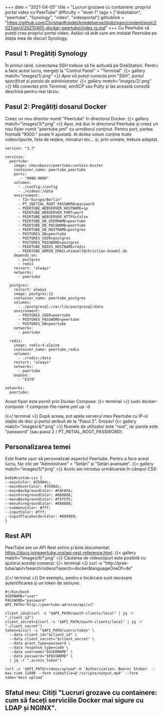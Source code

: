 +++
date = "2021-04-05"
title = "Lucruri grozave cu containere: propriul portal video cu PeerTube"
difficulty = "level-1"
tags = ["diskstation", "peertube", "Synology", "video", "videoportal"]
githublink = "https://github.com/ChristianKnedel/knedelverse/blob/main/content/post/2021/april/20210405-docker-peertube/index.ro.md"
+++
Cu Peertube vă puteți crea propriul portal video. Astăzi vă arăt cum am instalat Peertube pe stația mea de discuri Synology.
## Pasul 1: Pregătiți Synology
În primul rând, conectarea SSH trebuie să fie activată pe DiskStation. Pentru a face acest lucru, mergeți la "Control Panel" > "Terminal".
{{< gallery match="images/1/*.png" >}}
Apoi vă puteți conecta prin "SSH", portul specificat și parola de administrator.
{{< gallery match="images/2/*.png" >}}
Mă conectez prin Terminal, winSCP sau Putty și las această consolă deschisă pentru mai târziu.
## Pasul 2: Pregătiți dosarul Docker
Creez un nou director numit "Peertube" în directorul Docker.
{{< gallery match="images/3/*.png" >}}
Apoi, mă duc în directorul Peertube și creez un nou fișier numit "peertube.yml" cu următorul conținut. Pentru port, partea frontală "9000:" poate fi ajustată. Al doilea volum conține toate videoclipurile, lista de redare, miniaturi etc... și, prin urmare, trebuie adaptat.
```
version: "3.7"

services:
  peertube:
    image: chocobozzz/peertube:contain-buster
    container_name: peertube_peertube
    ports:
       - "9000:9000"
    volumes:
      - ./config:/config
      - ./videos:/data
    environment:
      - TZ="Europe/Berlin"
      - PT_INITIAL_ROOT_PASSWORD=password
      - PEERTUBE_WEBSERVER_HOSTNAME=ip
      - PEERTUBE_WEBSERVER_PORT=port
      - PEERTUBE_WEBSERVER_HTTPS=false
      - PEERTUBE_DB_USERNAME=peertube
      - PEERTUBE_DB_PASSWORD=peertube
      - PEERTUBE_DB_HOSTNAME=postgres
      - POSTGRES_DB=peertube
      - POSTGRES_USER=postgres
      - POSTGRES_PASSWORD=postgres
      - PEERTUBE_REDIS_HOSTNAME=redis
      - PEERTUBE_ADMIN_EMAIL=himself@christian-knedel.de
    depends_on:
      - postgres
      - redis
    restart: "always"
    networks:
      - peertube

  postgres:
    restart: always
    image: postgres:12
    container_name: peertube_postgres
    volumes:
      - ./postgresql:/var/lib/postgresql/data
    environment:
      - POSTGRES_USER=peertube
      - POSTGRES_PASSWORD=peertube
      - POSTGRES_DB=peertube
    networks:
      - peertube

  redis:
    image: redis:4-alpine
    container_name: peertube_redis
    volumes:
      - ./redis:/data
    restart: "always"
    networks:
      - peertube
    expose:
      - "6379"

networks:
  peertube:

```
Acest fișier este pornit prin Docker Compose:
{{< terminal >}}
sudo docker-compose -f compose-file-name.yml up -d

{{</ terminal >}}
După aceea, pot apela serverul meu Peertube cu IP-ul stației de disc și portul atribuit de la "Pasul 2". Grozav!
{{< gallery match="images/4/*.png" >}}
Numele de utilizator este "root", iar parola este "password" (sau pasul 2 / PT_INITIAL_ROOT_PASSWORD).
## Personalizarea temei
Este foarte ușor să personalizați aspectul Peertube. Pentru a face acest lucru, fac clic pe "Administrare" > "Setări" și "Setări avansate".
{{< gallery match="images/5/*.png" >}}
Acolo am introdus următoarele în câmpul CSS:
```
body#custom-css {
--mainColor: #3598dc;
--mainHoverColor: #3598dc;
--mainBackgroundColor: #FAFAFA;
--mainForegroundColor: #888888;
--menuBackgroundColor: #f5f5f5;
--menuForegroundColor: #888888;
--submenuColor: #fff;
--inputColor: #fff;
--inputPlaceholderColor: #898989;
}

```

## Rest API
PeerTube are un API Rest extins și bine documentat: https://docs.joinpeertube.org/api-rest-reference.html.
{{< gallery match="images/6/*.png" >}}
Căutarea de videoclipuri este posibilă cu ajutorul acestei comenzi:
{{< terminal >}}
curl -s "http://pree-tube/api/v1search/videos?search=docker&languageOneOf=de"

{{</ terminal >}}
De exemplu, pentru o încărcare sunt necesare autentificarea și un token de sesiune:
```
#!/bin/bash
USERNAME="user"
PASSWORD="password"
API_PATH="http://peertube-adresse/api/v1"

client_id=$(curl -s "$API_PATH/oauth-clients/local" | jq -r ".client_id")
client_secret=$(curl -s "$API_PATH/oauth-clients/local" | jq -r ".client_secret")
token=$(curl -s "$API_PATH/users/token" \
  --data client_id="$client_id" \
  --data client_secret="$client_secret" \
  --data grant_type=password \
  --data response_type=code \
  --data username="$USERNAME" \
  --data password="$PASSWORD" \
  | jq -r ".access_token")

curl -s '$API_PATH/videos/upload'-H 'Authorization: Bearer $token' --max-time 11600 --form videofile=@'/scripte/output.mp4' --form name='mein upload' 

```

## Sfatul meu: Citiți "Lucruri grozave cu containere: cum să faceți serviciile Docker mai sigure cu LDAP și NGINX".
